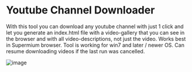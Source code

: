 # Youtube Channel Downloader

With this tool you can download any youtube channel with just 1 click and let you generate an index.html file with a video-gallery that you can see in the browser and with all video-descriptions, not just the video. Works best in Supermium browser. Tool is working for win7 and later / newer OS. Can resume downloading videos if the last run was cancelled.

![image](https://github.com/user-attachments/assets/cdf79c14-e5ab-4555-af93-56fed0df37cb)

